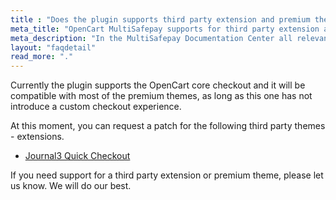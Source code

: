 ```yaml
---
title : "Does the plugin supports third party extension and premium themes?"
meta_title: "OpenCart MultiSafepay supports for third party extension and premium themes - MultiSafepay support"
meta_description: "In the MultiSafepay Documentation Center all relevant information regarding our Plugins and API. As well as Support pages for Payment Method, Tools and General Questions. You can also find the contact details of our Support Team and Integration Team."
layout: "faqdetail"
read_more: "."
---
```


Currently the plugin supports the OpenCart core checkout and it will be compatible with most of the premium themes, as long as this one has not introduce a custom checkout experience.

At this moment, you can request a patch for the following third party themes - extensions.

* [Journal3 Quick Checkout](https://www.journal-theme.com/)

If you need support for a third party extension or premium theme, please let us know. We will do our best.
